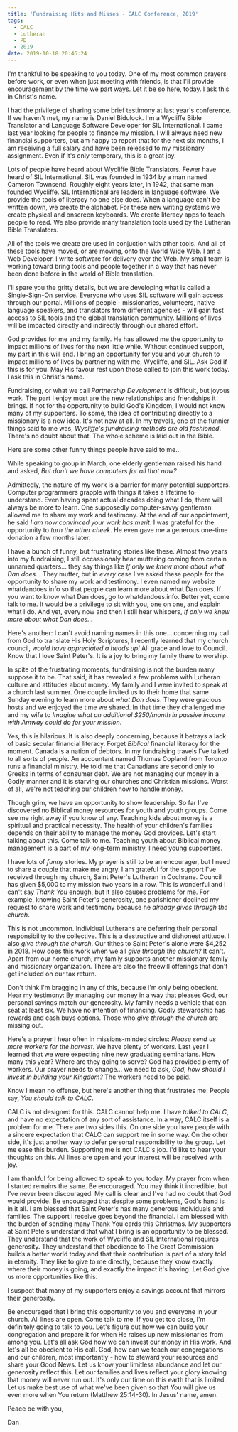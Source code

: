```yaml
---
title: 'Fundraising Hits and Misses - CALC Conference, 2019'
tags:
  - CALC
  - Lutheran
  - PD
  - 2019
date: 2019-10-18 20:46:24
---
```


I'm thankful to be speaking to you today. One of my most common prayers before work, or even when just meeting with friends, is that I'll provide encouragement by the time we part ways. Let it be so here, today. I ask this in Christ's name.

I had the privilege of sharing some brief testimony at last year's conference. If we haven't met, my name is Daniel Bidulock. I'm a Wycliffe Bible Translator and Language Software Developer for SIL International. I came last year looking for people to finance my mission. I will always need new financial supporters, but am happy to report that for the next six months, I am receiving a full salary and have been released to my missionary assignment. Even if it's only temporary, this is a great joy.

<!-- more -->

Lots of people have heard about Wycliffe Bible Translators. Fewer have heard of SIL International. SIL was founded in 1934 by a man named Cameron Townsend. Roughly eight years later, in 1942, that same man founded Wycliffe. SIL International are leaders in language software. We provide the tools of literacy no one else does. When a language can't be written down, we create the alphabet. For these new writing systems we create physical and onscreen keyboards. We create literacy apps to teach people to read. We also provide many translation tools used by the Lutheran Bible Translators.

All of the tools we create are used in conjuction with other tools. And all of these tools have moved, or are moving, onto the World Wide Web. I am a Web Developer. I write software for delivery over the Web. My small team is working toward bring tools and people together in a way that has never been done before in the world of Bible translation.

I'll spare you the gritty details, but we are developing what is called a Single-Sign-On service. Everyone who uses SIL software will gain access through our portal. Millions of people - missionaries, volunteers, native language speakers, and translators from different agencies - will gain fast access to SIL tools and the global translation community. Millions of lives will be impacted directly and indirectly through our shared effort.

God provides for me and my family. He has allowed me the opportunity to impact millions of lives for the next little while. Without continued support, my part in this will end. I bring an opportunity for you and your church to impact millions of lives by partnering with me, Wycliffe, and SIL. Ask God if this is for you. May His favour rest upon those called to join this work today. I ask this in Christ's name.

Fundraising, or what we call _Partnership Development_ is difficult, but joyous work. The part I enjoy most are the new relationships and friendships it brings. If not for the opportunity to build God's Kingdom, I would not know many of my supporters. To some, the idea of contributing directly to a missionary is a new idea. It's not new at all. In my travels, one of the funnier things said to me was, _Wycliffe's fundraising methods are old fashioned_. There's no doubt about that. The whole scheme is laid out in the Bible.

Here are some other funny things people have said to me...

While speaking to group in March, one elderly gentleman raised his hand and asked, _But don't we have computers for all that now?_

Admittedly, the nature of my work is a barrier for many potential supporters. Computer programmers grapple with things it takes a lifetime to understand. Even having spent actual decades doing what I do, there will always be more to learn. One supposedly computer-savvy gentleman allowed me to share my work and testimony. At the end of our appointment, he said _I am now convinced your work has merit_. I was grateful for the opportunity to _turn the other cheek_. He even gave me a generous one-time donation a few months later.

I have a bunch of funny, but frustrating stories like these. Almost two years into my fundraising, I still occassionaly hear muttering coming from certain unnamed quarters... they say things like _If only we knew more about what Dan does..._ They mutter, but in _every_ case I've asked these people for the opportunity to share my work and testimony. I even named my website whatdandoes.info so that people can learn more about what Dan does. If you want to know what Dan does, go to whatdandoes.info. Better yet, come talk to me. It would be a privilege to sit with you, one on one, and explain what I do. And yet, every now and then I still hear whispers, _If only we knew more about what Dan does..._

Here's another: I can't avoid naming names in this one... concerning my call from God to translate His Holy Scriptures, I recently learned that my church council, _would have appreciated a heads up!_ All grace and love to Council. Know that I love Saint Peter's. It is a joy to bring my family there to worship.

In spite of the frustrating moments, fundraising is not the burden many suppose it to be. That said, it has revealed a few problems with Lutheran culture and attitudes about money. My family and I were invited to speak at a church last summer. One couple invited us to their home that same Sunday evening to learn more about _what Dan does_. They were gracious hosts and we enjoyed the time we shared. In that time they challenged me and my wife to _Imagine what an additional $250/month in passive income with Amway could do for your mission_.

Yes, this is hilarious. It is also deeply concerning, because it betrays a lack of basic secular financial literacy. Forget _Biblical_ financial literacy for the moment. Canada is a nation of debtors. In my fundraising travels I've talked to all sorts of people. An accountant named Thomas Copland from Toronto runs a financial ministry. He told me that Canadians are second only to Greeks in terms of consumer debt. We are not managing our money in a Godly manner and it is starving our churches and Christian missions. Worst of all, we're not teaching our children how to handle money. 

Though grim, we have an opportunity to show leadership. So far I've discovered no Biblical money resources for youth and youth groups. Come see me right away if you know of any. Teaching kids about money is a spiritual and practical necessity. The health of your children's families depends on their ability to manage the money God provides. Let's start talking about this. Come talk to me. Teaching youth about Biblical money management is a part of my long-term ministry. I need young supporters.

I have lots of _funny_ stories. My prayer is still to be an encourager, but I need to share a couple that make me angry. I am grateful for the support I've received through my church, Saint Peter's Lutheran in Cochrane. Council has given $5,000 to my mission two years in a row. This is wonderful and I can't say _Thank You_ enough, but it also causes problems for me. For example, knowing Saint Peter's generosity, one parishioner declined my request to share work and testimony because he _already gives through the church_.

This is not uncommon. Individual Lutherans are deferring their personal responsibility to the collective. This is a destructive and dishonest attitude. I also _give through the church_. Our tithes to Saint Peter's alone were $4,252 in 2018. How does this work when we all _give through the church?_ It can't. Apart from our home church, my family supports another missionary family and missionary organization. There are also the freewill offerings that don't get included on our tax return.

Don't think I'm bragging in any of this, because I'm only being obedient. Hear my testimony: By managing our money in a way that pleases God, our personal savings match our generosity. My family needs a vehicle that can seat at least six. We have no intention of financing. Godly stewardship has rewards and cash buys options. Those who _give through the church_ are missing out.

Here's a prayer I hear often in missions-minded circles: _Please send us more workers for the harvest_. We have plenty of workers. Last year I learned that we were expecting nine new graduating seminarians. How many this year? Where are they going to serve? God has provided plenty of workers. Our prayer needs to change... we need to ask, _God, how should I invest in building your Kingdom?_ The workers need to be paid.

Know I mean no offense, but here's another thing that frustrates me: People say, _You should talk to CALC_. 

CALC is not designed for this. CALC cannot help me. I have _talked to CALC_, and have no expectation of any sort of assistance. In a way, CALC itself is a problem for me. There are two sides this. On one side you have people with a sincere expectation that CALC can support me in some way. On the other side, it's just another way to defer personal responsibility to the group. Let me ease this burden. Supporting me is not CALC's job. I'd like to hear your thoughts on this. All lines are open and your interest will be received with joy. 

I am thankful for being allowed to speak to you today. My prayer from when I started remains the same. Be encouraged. You may think it incredible, but I've never been discouraged. My call is clear and I've had no doubt that God would provide. Be encouraged that despite some problems, God's hand is in it all. I am blessed that Saint Peter's has many generous individuals and families. The support I receive goes beyond the financial. I am blessed with the burden of sending many Thank You cards this Christmas. My supporters at Saint Pete's understand that what I bring is an opportunity to be blessed. They understand that the work of Wycliffe and SIL International requires generosity. They understand that obedience to The Great Commission builds a better world today and that their contribution is part of a story told in eternity. They like to give to me directly, because they know exactly where their money is going, and exactly the impact it's having. Let God give us more opportunities like this.

I suspect that many of my supporters enjoy a savings account that mirrors their generosity.

Be encouraged that I bring this opportunity to you and everyone in your church. All lines are open. Come talk to me. If you get too close, I'm definitely going to talk to you. Let's figure out how we can build your congregation and prepare it for when He raises up new missionaries from among you. Let's all ask God how we can invest our money in His work. And let's all be obedient to His call. God, how can we teach our congregations - and our children, most importantly - how to steward your resources and share your Good News. Let us know your limitless abundance and let our generosity reflect this. Let our families and lives reflect your glory knowing that money will never run out. It's only our time on this earth that is limited. Let us make best use of what we've been given so that You will give us even more when You return (Matthew 25:14-30). In Jesus' name, amen.

Peace be with you,

Dan


